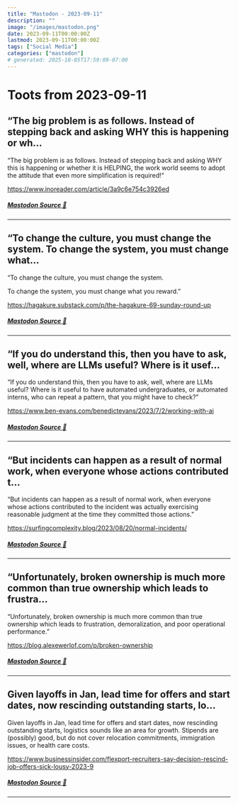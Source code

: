 ```yaml
---
title: "Mastodon - 2023-09-11"
description: ""
image: "/images/mastodon.png"
date: 2023-09-11T00:00:00Z
lastmod: 2023-09-11T00:00:00Z
tags: ["Social Media"]
categories: ["mastodon"]
# generated: 2025-10-05T17:59:09-07:00
---
```


# Toots from 2023-09-11

## “The big problem is as follows. Instead of stepping back and asking WHY this is happening or wh...

“The big problem is as follows. Instead of stepping back and asking WHY this is happening or whether it is HELPING, the work world seems to adopt the attitude that even more simplification is required!“

<https://www.inoreader.com/article/3a9c6e754c3926ed>

##### [Mastodon Source 🐘](https://hachyderm.io/@mweagle/111047907504032264)

---

## “To change the culture, you must change the system.  To change the system, you must change what...

“To change the culture, you must change the system.

To change the system, you must change what you reward.”

<https://hagakure.substack.com/p/the-hagakure-69-sunday-round-up>

##### [Mastodon Source 🐘](https://hachyderm.io/@mweagle/111047886578695938)

---

## “If you do understand this, then you have to ask, well, where are LLMs useful? Where is it usef...

“If you do understand this, then you have to ask, well, where are LLMs useful? Where is it useful to have automated undergraduates, or automated interns, who can repeat a pattern, that you might have to check?”

<https://www.ben-evans.com/benedictevans/2023/7/2/working-with-ai>

##### [Mastodon Source 🐘](https://hachyderm.io/@mweagle/111047847128439029)

---

## “But incidents can happen as a result of normal work, when everyone whose actions contributed t...

“But incidents can happen as a result of normal work, when everyone whose actions contributed to the incident was actually exercising reasonable judgment at the time they committed those actions.”

<https://surfingcomplexity.blog/2023/08/20/normal-incidents/>

##### [Mastodon Source 🐘](https://hachyderm.io/@mweagle/111047676417991478)

---

## “Unfortunately, broken ownership is much more common than true ownership which leads to frustra...

“Unfortunately, broken ownership is much more common than true ownership which leads to frustration, demoralization, and poor operational performance.”

<https://blog.alexewerlof.com/p/broken-ownership>

##### [Mastodon Source 🐘](https://hachyderm.io/@mweagle/111047413966798955)

---

## Given layoffs in Jan, lead time for offers and start dates, now rescinding outstanding starts, lo...

Given layoffs in Jan, lead time for offers and start dates, now rescinding outstanding starts, logistics sounds like an area for growth. Stipends are (possibly) good, but do not cover relocation commitments, immigration issues, or health care costs.

<https://www.businessinsider.com/flexport-recruiters-say-decision-rescind-job-offers-sick-lousy-2023-9>

##### [Mastodon Source 🐘](https://hachyderm.io/@mweagle/111047374720381311)

---


